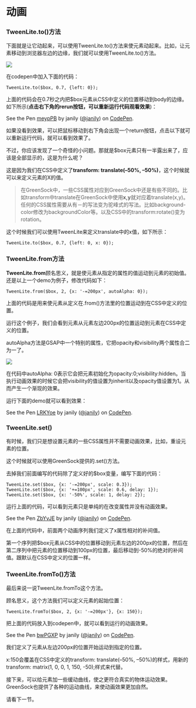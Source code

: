 # 动画

### TweenLite.to()方法

下面就是让它动起来，可以使用TweenLite.to()方法来使元素动起来。比如，让元素移动到浏览器左边的边缘，我们就可以使用TweenLite.to()方法。

![](http://ww1.sinaimg.cn/large/0060lm7Tgw1f9952txmfcj30hc04zwer.jpg)

在codepen中加入下面的代码：


```
TweenLite.to($box, 0.7, {left: 0});
```
上面的代码会在0.7秒之内把$box元素从CSS中定义的位置移动到body的边缘。如下所示(**点击右下角的rerun按钮，可以重新运行代码观看效果**)：

<p data-height="300" data-theme-id="17491" data-slug-hash="meypPB" data-default-tab="css,result" data-user="janily" data-embed-version="2" data-pen-title="meypPB" class="codepen">See the Pen <a href="http://codepen.io/janily/pen/meypPB/">meypPB</a> by janily (<a href="http://codepen.io/janily">@janily</a>) on <a href="http://codepen.io">CodePen</a>.</p>
<script async src="https://production-assets.codepen.io/assets/embed/ei.js"></script>

如果没看到效果，可以把鼠标移动到右下角会出现一个return按钮，点击以下就可以重新运行代码，就可以看到效果了。

不过，你应该发现了一个奇怪的小问题。那就是$box元素只有一半露出来了，应该是全部显示的，这是为什么呢？

这是因为我们在CSS中定义了**transform: translate(–50%, –50%)**，这个时候就可以来定义元素的X的值。

> 在GreenSock中，一些CSS属性对应到GreenSock中还是有些不同的。比如transform中translate在GreenSock中使用**x,y**就对应着translate(x,y)。任何的CSS属性需要从有－的写法变为驼峰式的写法。比如background-color修改为backgroundColor等。以及CSS中的transform:rotate()变为rotation。

这个时候我们可以使用TweenLite来定义translate中的x值，如下所示：


```
TweenLite.to($box, 0.7, {left: 0, x: 0});
```

### TweenLite.from方法

**TweenLite.from**顾名思义，就是使元素从指定的属性的值运动到元素的初始值。还是以上一个demo为例子，修改代码如下：


```
TweenLite.from($box, 2, {x: '-=200px', autoAlpha: 0});
```

上面的代码是用来使元素从定义在.from()方法里的位置运动到在CSS中定义的位置。

运行这个例子，我们会看到元素从元素左边200px的位置运动到元素在CSS中定义的位置。

autoAlpha方法是GSAP中一个特别的属性，它把opacity和visibility两个属性合二为一了。

![](http://ww3.sinaimg.cn/large/0060lm7Tgw1f995fy9pdfj30hc090jrw.jpg)

在代码中autoAlpha: 0表示它会把元素初始化为opacity:0;visibility:hidden。当执行动画效果的时候它会把visibility的值设置为inherit以及opacity值设置为1。从而产生一个渐现的效果。

运行下面的demo就可以看到效果：

<p data-height="300" data-theme-id="17491" data-slug-hash="LRKYoe" data-default-tab="js,result" data-user="janily" data-embed-version="2" data-pen-title="LRKYoe" class="codepen">See the Pen <a href="http://codepen.io/janily/pen/LRKYoe/">LRKYoe</a> by janily (<a href="http://codepen.io/janily">@janily</a>) on <a href="http://codepen.io">CodePen</a>.</p>
<script async src="https://production-assets.codepen.io/assets/embed/ei.js"></script>

### TweenLite.set()

有时候，我们只是想设置元素的一些CSS属性并不需要动画效果，比如，重设元素的位置。

这个时候就可以使用GreenSock提供的.set()方法。

去掉我们前面编写的代码除了定义好的$box变量，编写下面的代码：

```
TweenLite.set($box, {x: '-=200px', scale: 0.3});
TweenLite.set($box, {x: '+=100px', scale: 0.6, delay: 1});
TweenLite.set($box, {x: '-50%', scale: 1, delay: 2});
```
运行上面的代码，可以看到元素只是单纯的在改变属性并没有动画效果。

<p data-height="300" data-theme-id="17491" data-slug-hash="ZbYvJE" data-default-tab="js,result" data-user="janily" data-embed-version="2" data-pen-title="ZbYvJE" class="codepen">See the Pen <a href="http://codepen.io/janily/pen/ZbYvJE/">ZbYvJE</a> by janily (<a href="http://codepen.io/janily">@janily</a>) on <a href="http://codepen.io">CodePen</a>.</p>
<script async src="https://production-assets.codepen.io/assets/embed/ei.js"></script>

在上面的代码中，前面两个动画序列我们定义了x属性相对的补间值。

第一个序列把$box元素从CSS中的位置移动到元素左边的200px的位置，然后在第二序列中把元素的位置移动到100px的位置，最后移动到-50%的绝对的补间值。跟默认在CSS中定义的位置一样。

### TweenLite.fromTo()方法

最后来说一说TweenLite.fromTo这个方法。

顾名思义，这个方法我们可以定义元素的起始位置：


```
TweenLite.fromTo($box, 2, {x: '-=200px'}, {x: 150});
```

把上面的代码放入到codepen中，就可以看到运行的动画效果。

<p data-height="300" data-theme-id="17491" data-slug-hash="bwPGXP" data-default-tab="js,result" data-user="janily" data-embed-version="2" data-pen-title="bwPGXP" class="codepen">See the Pen <a href="http://codepen.io/janily/pen/bwPGXP/">bwPGXP</a> by janily (<a href="http://codepen.io/janily">@janily</a>) on <a href="http://codepen.io">CodePen</a>.</p>
<script async src="https://production-assets.codepen.io/assets/embed/ei.js"></script>

我们定义了元素从左边200px的位置开始运动到指定的位置。

x:150会覆盖在CSS中定义的transform: translate(–50%, –50%)的样式，用新的transform: matrix(1, 0, 0, 1, 150, -50);样式来代替。

接下来，可以给元素加一些缓动曲线，使之更符合真实的物体运动效果。GreenSock也提供了各种的运动曲线，来使动画效果更加自然。

请看下一节。







